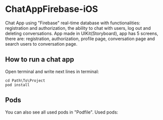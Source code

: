 # ChatAppFirebase-iOS
Chat App using "Firebase" real-time database with functionalities: registration and authorization, the ability to chat with users, log out and deleting conversations. App made in UIKit(Storyboard), app has 5 screens, there are: registration, authorization, profile page, conversation page and search users to conversation page.

## How to run a chat app
Open terminal and write next lines in terminal:
```
cd Path\To\Project
pod install
```

## Pods
You can also see all used pods in "Podfile".
Used pods:

